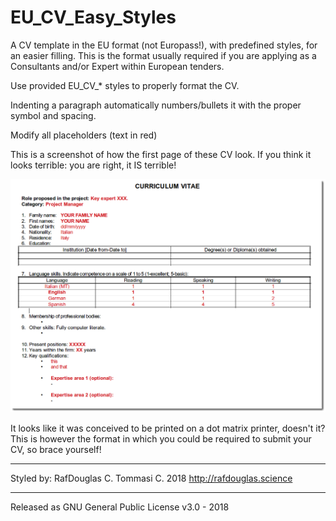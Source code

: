 # EU_CV_Easy_Styles
A CV template in the EU format (not Europass!), with predefined styles, for an easier filling.
This is the format usually required if you are applying as a Consultants and/or Expert within European tenders.

Use provided EU_CV_* 
styles to properly format the CV.

Indenting a paragraph automatically numbers/bullets it with the proper symbol and spacing.

Modify all placeholders (text in red)

This is a screenshot of how the first page of these CV look.
If you think it looks terrible: you are right, it IS terrible!

![alt text](https://raw.githubusercontent.com/rafdouglas/EU_CV_Easy_Styles/master/EU_CV_Easy_Styles_screenshot.png)

It looks like it was conceived to be printed on a dot matrix printer, doesn't it?
This is however the format in which you could be required to submit your CV, so brace yourself!

- - -
Styled by: 
RafDouglas C. Tommasi C.
2018
http://rafdouglas.science

- - -
Released as GNU General Public License v3.0 - 2018
